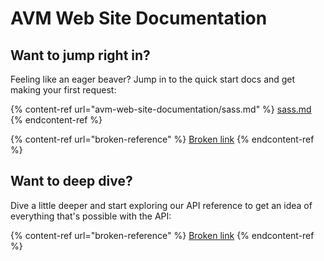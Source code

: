 # AVM Web Site Documentation



## Want to jump right in?

Feeling like an eager beaver? Jump in to the quick start docs and get making your first request:

{% content-ref url="avm-web-site-documentation/sass.md" %}
[sass.md](avm-web-site-documentation/sass.md)
{% endcontent-ref %}

{% content-ref url="broken-reference" %}
[Broken link](broken-reference)
{% endcontent-ref %}

## Want to deep dive?

Dive a little deeper and start exploring our API reference to get an idea of everything that's possible with the API:

{% content-ref url="broken-reference" %}
[Broken link](broken-reference)
{% endcontent-ref %}
